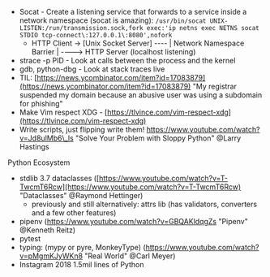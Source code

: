 * Socat - Create a listening service that forwards to a service inside a network namespace \(socat is amazing\): `/usr/bin/socat UNIX-LISTEN:/run/transmission.sock,fork exec:'ip netns exec NETNS socat STDIO tcp-connect\:127.0.0.1\:8080',nofork`
  * HTTP Client -&gt; \[Unix Socket Server\] ---- \| Network Namespace Barrier \| ----&gt; HTTP Server \(localhost listening\)
* strace -p PID - Look at calls between the process and the kernel
* gdb, python-dbg - Look at stack traces live
* TIL: [https://news.ycombinator.com/item?id=17083879](https://news.ycombinator.com/item?id=17083879) "My registrar suspended my domain because an abusive user was using a subdomain for phishing"
* Make Vim respect XDG - [https://tlvince.com/vim-respect-xdg](https://tlvince.com/vim-respect-xdg)
* Write scripts, just flipping write them! https://www.youtube.com/watch?v=Jd8ulMb6\_ls "Solve Your Problem with Sloppy Python" @Larry Hastings

Python Ecosystem

* stdlib 3.7 dataclasses \([https://www.youtube.com/watch?v=T-TwcmT6Rcw](https://www.youtube.com/watch?v=T-TwcmT6Rcw) "Dataclasses" @Raymond Hettinger\)
  * previously and still alternatively: attrs lib \(has validators, converters and a few other features\) 
* pipenv \(https://www.youtube.com/watch?v=GBQAKldqgZs "Pipenv" @Kenneth Reitz\)
* pytest
* typing: \(mypy or pyre, MonkeyType\) \(https://www.youtube.com/watch?v=pMgmKJyWKn8 "Real World" @Carl Meyer\)
* Instagram 2018 1.5mil lines of Python



